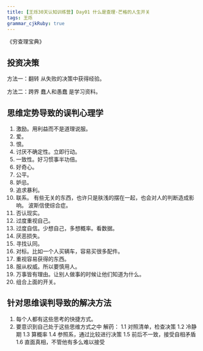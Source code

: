 ```yaml
---
title: [王烁30天认知训练营] Day01 什么是查理·芒格的人生开关
tags: 王烁
grammar_cjkRuby: true
---
```


《穷查理宝典》

## 投资决策

方法一：翻转
从失败的决策中获得经验。

方法二：跨界
蠢人和愚蠢 是学习资料。

## 思维定势导致的误判心理学
1. 激励。用利益而不是道理说服。
2. 爱。
3. 恨。
4. 讨厌不确定性。立即行动。
5. 一致性。好习惯事半功倍。
6. 好奇心。
7. 公平。
8. 妒忌。
9. 追求暴利。
10. 联系。 有些无关的东西，也许只是肤浅的摆在一起，也会对人的判断造成影响。
波斯信使综合症。
11. 否认现实。
12. 过度重视自己。
13. 过度自信。少想自己，多想概率。看数据。
14. 厌恶损失。
15. 寻找认同。
16. 对标。比如一个人买辆车，容易买很多配件。
17. 重视容易获得的东西。
18. 服从权威。所以要慎用人。
19. 万事皆有理由。让别人做事的时候让他们知道为什么。
20. 组合上面的开关。

## 针对思维误判导致的解决方法
1. 每个人都有这些思考的快捷方式。
2. 要意识到自己处于这些思维方式之中
解药：
1.1 对照清单，检查决策
1.2 冷静期
1.3 算概率
1.4 参照系，通过比较进行决策
1.5 前后不一致，接受自相矛盾
1.6 直面真相，不管他有多么难以接受
